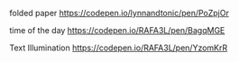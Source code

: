 

folded paper https://codepen.io/lynnandtonic/pen/PoZpjOr

time of the day https://codepen.io/RAFA3L/pen/BagqMGE

Text Illumination https://codepen.io/RAFA3L/pen/YzomKrR
